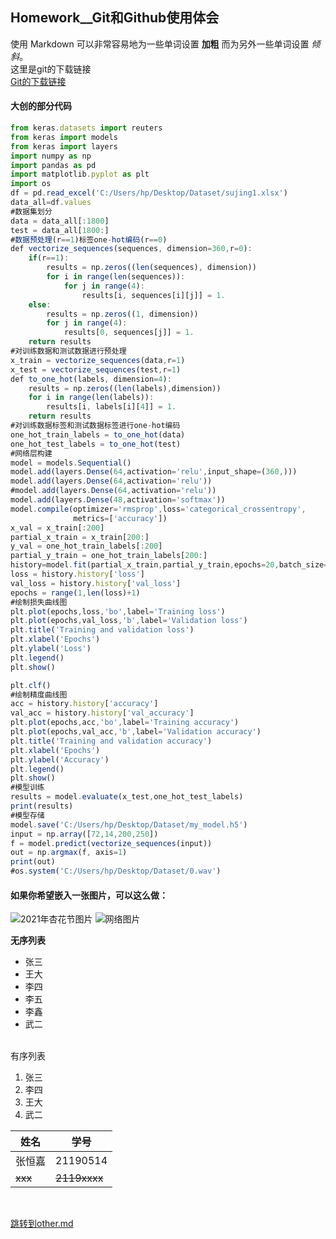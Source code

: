 ## Homework__Git和Github使用体会
使用 Markdown 可以非常容易地为一些单词设置 **加粗** 而为另外一些单词设置 *倾斜*。
<br/>
这里是git的下载链接
<br/>
[Git的下载链接](https://git-scm.com/)


#### 大创的部分代码
```javascript
from keras.datasets import reuters
from keras import models
from keras import layers
import numpy as np
import pandas as pd
import matplotlib.pyplot as plt
import os
df = pd.read_excel('C:/Users/hp/Desktop/Dataset/sujing1.xlsx')
data_all=df.values
#数据集划分
data = data_all[:1800]
test = data_all[1800:]
#数据预处理(r==1)标签one-hot编码(r==0)
def vectorize_sequences(sequences, dimension=360,r=0):
    if(r==1):
        results = np.zeros((len(sequences), dimension))
        for i in range(len(sequences)):
            for j in range(4):
                results[i, sequences[i][j]] = 1.
    else:
        results = np.zeros((1, dimension))
        for j in range(4):
            results[0, sequences[j]] = 1.
    return results
#对训练数据和测试数据进行预处理
x_train = vectorize_sequences(data,r=1)
x_test = vectorize_sequences(test,r=1)
def to_one_hot(labels, dimension=4):
    results = np.zeros((len(labels),dimension))
    for i in range(len(labels)):
        results[i, labels[i][4]] = 1.
    return results
#对训练数据标签和测试数据标签进行one-hot编码
one_hot_train_labels = to_one_hot(data)
one_hot_test_labels = to_one_hot(test)
#网络层构建
model = models.Sequential()
model.add(layers.Dense(64,activation='relu',input_shape=(360,)))
model.add(layers.Dense(64,activation='relu'))
#model.add(layers.Dense(64,activation='relu'))
model.add(layers.Dense(48,activation='softmax'))
model.compile(optimizer='rmsprop',loss='categorical_crossentropy',
              metrics=['accuracy'])
x_val = x_train[:200]
partial_x_train = x_train[200:]
y_val = one_hot_train_labels[:200]
partial_y_train = one_hot_train_labels[200:]
history=model.fit(partial_x_train,partial_y_train,epochs=20,batch_size=100,validation_data=(x_val,y_val))
loss = history.history['loss']
val_loss = history.history['val_loss']
epochs = range(1,len(loss)+1)
#绘制损失曲线图
plt.plot(epochs,loss,'bo',label='Training loss')
plt.plot(epochs,val_loss,'b',label='Validation loss')
plt.title('Training and validation loss')
plt.xlabel('Epochs')
plt.ylabel('Loss')
plt.legend()
plt.show()

plt.clf()
#绘制精度曲线图
acc = history.history['accuracy']
val_acc = history.history['val_accuracy']
plt.plot(epochs,acc,'bo',label='Training accuracy')
plt.plot(epochs,val_acc,'b',label='Validation accuracy')
plt.title('Training and validation accuracy')
plt.xlabel('Epochs')
plt.ylabel('Accuracy')
plt.legend()
plt.show()
#模型训练
results = model.evaluate(x_test,one_hot_test_labels)
print(results)
#模型存储
model.save('C:/Users/hp/Desktop/Dataset/my_model.h5')
input = np.array([72,14,200,250])
f = model.predict(vectorize_sequences(input))
out = np.argmax(f, axis=1)
print(out)
#os.system('C:/Users/hp/Desktop/Dataset/0.wav')

```
#### 如果你希望嵌入一张图片，可以这么做：
![2021年杏花节图片](https://github.com/zhj0415/Homework/blob/main/Xinghua.JPG)
![网络图片](https://octodex.github.com/images/dinotocat.png)

**无序列表**
- 张三
- 王大
- 李四
 - 李五
 - 李鑫
- 武二
<br/>
有序列表

1. 张三
2. 李四
3. 王大
4. 武二

姓名 | 学号
------------ | -------------
张恒嘉 | 21190514
~~xxx~~ | ~~2119xxxx~~
<br/>

[跳转到other.md](./other.md)
<br/>



